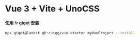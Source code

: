 # Vue 3 + Vite + UnoCSS

#### 使用 ✨ giget 安装

```bash
npx giget@latest gh:cuiqg/vue-starter myVueProject --install
```
